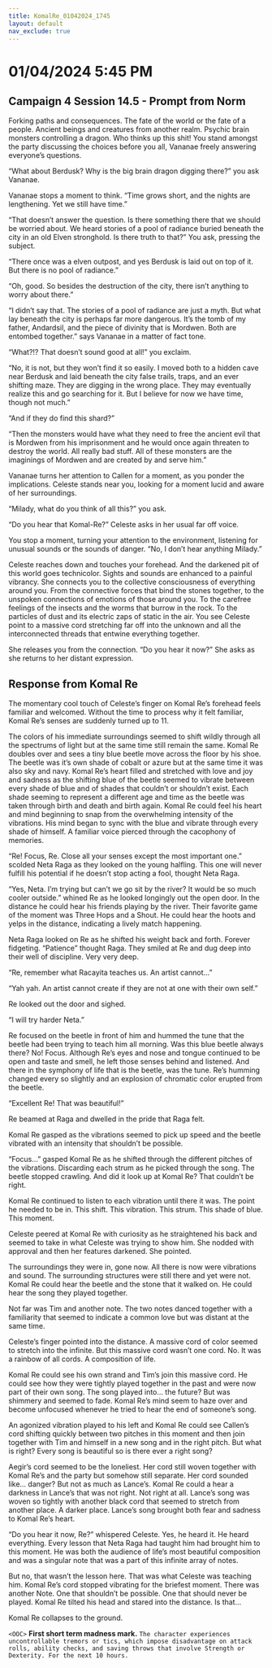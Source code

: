 ```yaml
---
title: KomalRe_01042024_1745
layout: default
nav_exclude: true
---
```


# 01/04/2024 5:45 PM
## Campaign 4 Session 14.5 - Prompt from Norm

Forking paths and consequences.  The fate of the world or the fate of a people.  Ancient beings and creatures from another realm.  Psychic brain monsters controlling a dragon.  Who thinks up this shit!  You stand amongst the party discussing the choices before you all, Vananae freely answering everyone’s questions.

“What about Berdusk? Why is the big brain dragon digging there?” you ask Vananae.

Vananae stops a moment to think. “Time grows short, and the nights are lengthening.  Yet we still have time.”

“That doesn’t answer the question.  Is there something there that we should be worried about.  We heard stories of a pool of radiance buried beneath the city in an old Elven stronghold.  Is there truth to that?”
You ask, pressing the subject.

“There once was a elven outpost, and yes Berdusk is laid out on top of it.  But there is no pool of radiance.”

“Oh, good.  So besides the destruction of the city, there isn’t anything to worry about there.”

“I didn’t say that.  The stories of a pool of radiance are just a myth.  But what lay beneath the city is perhaps far more dangerous.  It’s the tomb of my father, Andardsil, and the piece of divinity that is Mordwen.  Both are entombed together.” says Vananae in a matter of fact tone.

“What?!? That doesn’t sound good at all!” you exclaim.

“No, it is not, but they won’t find it so easily.  I moved both to a hidden cave near Berdusk and laid beneath the city false trails, traps, and an ever shifting maze.  They are digging in the wrong place.  They may eventually realize this and go searching for it.  But I believe for now we have time, though not much.”

“And if they do find this shard?”

“Then the monsters would have what they need to free the ancient evil that is Mordwen from his imprisonment and he would once again threaten to destroy the world.  All really bad stuff.  All of these monsters are the imaginings of Mordwen and are created by and serve him.”

Vananae turns her attention to Callen for a moment, as you ponder the implications.  Celeste stands near you, looking for a moment lucid and aware of her surroundings.

“Milady, what do you think of all this?” you ask.

“Do you hear that Komal-Re?” Celeste asks in her usual far off voice.

You stop a moment, turning your attention to the environment, listening for unusual sounds or the sounds of danger.  “No, I don’t hear anything Milady.”

Celeste reaches down and touches your forehead.  And the darkened pit of this world goes technicolor.  Sights and sounds are enhanced to a painful vibrancy.  She connects you to the collective consciousness of everything around you.  From the connective forces that bind the stones together, to the unspoken connections of emotions of those around you.  To the carefree feelings of the insects and the worms that burrow in the rock.  To the particles of dust and its electric zaps of static in the air.  You see Celeste point to a massive cord stretching far off into the unknown and all the interconnected threads that entwine everything together.

She releases you from the connection.  “Do you hear it now?” She asks as she returns to her distant expression.

## Response from Komal Re
The momentary cool touch of Celeste’s finger on Komal Re’s forehead feels familiar and welcomed. Without the time to process why it felt familiar, Komal Re’s senses are suddenly turned up to 11.

The colors of his immediate surroundings seemed to shift wildly through all the spectrums of light but at the same time still remain the same. Komal Re doubles over and sees a tiny blue beetle move across the floor by his shoe. The beetle was it’s own shade of cobalt or azure but at the same time it was also sky and navy. Komal Re’s heart filled and stretched with love and joy and sadness as the shifting blue of the beetle seemed to vibrate between every shade of blue and of shades that couldn’t or shouldn’t exist. Each shade seeming to represent a different age and time as the beetle was taken through birth and death and birth again. Komal Re could feel his heart and mind beginning to snap from the overwhelming intensity of the vibrations. His mind began to sync with the blue and vibrate through every shade of himself. A familiar voice pierced through the cacophony of memories.

“Re! Focus, Re. Close all your senses except the most important one.” scolded Neta Raga as they looked on the young halfling. This one will never fulfill his potential if he doesn’t stop acting a fool, thought Neta Raga. 

“Yes, Neta. I’m trying but can’t we go sit by the river? It would be so much cooler outside.” whined Re as he looked longingly out the open door. In the distance he could hear his friends playing by the river. Their favorite game of the moment was Three Hops and a Shout. He could hear the hoots and yelps in the distance, indicating a lively match happening.

Neta Raga looked on Re as he shifted his weight back and forth. Forever fidgeting. “Patience” thought Raga. They smiled at Re and dug deep into their well of discipline. Very very deep.

“Re, remember what Racayita teaches us. An artist cannot…”

“Yah yah. An artist cannot create if they are not at one with their own self.”

Re looked out the door and sighed.

“I will try harder Neta.”

Re focused on the beetle in front of him and hummed the tune that the beetle had been trying to teach him all morning. Was this blue beetle always there? No! Focus. Although Re’s eyes and nose and tongue continued to be open and taste and smell, he left those senses behind and listened. And there in the symphony of life that is the beetle, was the tune. Re’s humming changed every so slightly and an explosion of chromatic color erupted from the beetle.

“Excellent Re! That was beautiful!”

Re beamed at Raga and dwelled in the pride that Raga felt.

Komal Re gasped as the vibrations seemed to pick up speed and the beetle vibrated with an intensity that shouldn’t be possible.

“Focus…” gasped Komal Re as he shifted through the different pitches of the vibrations. Discarding each strum as he picked through the song. The beetle stopped crawling. And did it look up at Komal Re? That couldn’t be right.

Komal Re continued to listen to each vibration until there it was. The point he needed to be in. This shift. This vibration. This strum. This shade of blue. This moment.

Celeste peered at Komal Re with curiosity as he straightened his back and seemed to take in what Celeste was trying to show him. She nodded with approval and then her features darkened. She pointed.

The surroundings they were in, gone now. All there is now were vibrations and sound. The surrounding structures were still there and yet were not. Komal Re could hear the beetle and the stone that it walked on. He could hear the song they played together.

Not far was Tim and another note. The two notes danced together with a familiarity that seemed to indicate a common love but was distant at the same time.

Celeste’s finger pointed into the distance. A massive cord of color seemed to stretch into the infinite. But this massive cord wasn’t one cord. No. It was a rainbow of all cords. A composition of life.

Komal Re could see his own strand and Tim’s join this massive cord. He could see how they were tightly played together in the past and were now part of their own song. The song played into… the future? But was shimmery and seemed to fade. Komal Re’s mind seem to haze over and become unfocused whenever he tried to hear the end of someone’s song.

An agonized vibration played to his left and Komal Re could see Callen’s cord shifting quickly between two pitches in this moment and then join together with Tim and himself in a new song and in the right pitch. But what is right? Every song is beautiful so is there ever a right song?

Aegir’s cord seemed to be the loneliest. Her cord still woven together with Komal Re’s and the party but somehow still separate. Her cord sounded like… danger? But not as much as Lance’s. Komal Re could a hear a darkness in Lance’s that was not right. Not right at all. Lance’s song was woven so tightly with another black cord that seemed to stretch from another place. A darker place. Lance’s song brought both fear and sadness to Komal Re’s heart. 

“Do you hear it now, Re?” whispered Celeste. Yes, he heard it. He heard everything. Every lesson that Neta Raga had taught him had brought him to this moment. He was both the audience of life’s most beautiful composition and was a singular note that was a part of this infinite array of notes.

But no, that wasn’t the lesson here. That was what Celeste was teaching him. Komal Re’s cord stopped vibrating for the briefest moment. There was another Note. One that shouldn’t be possible. One that should never be played. Komal Re tilted his head and stared into the distance. Is that… 

Komal Re collapses to the ground.

`<OOC>`
**First short term madness mark.** `The character experiences uncontrollable tremors or tics, which impose disadvantage on attack rolls, ability checks, and saving throws that involve Strength or Dexterity. For the next 10 hours.`
